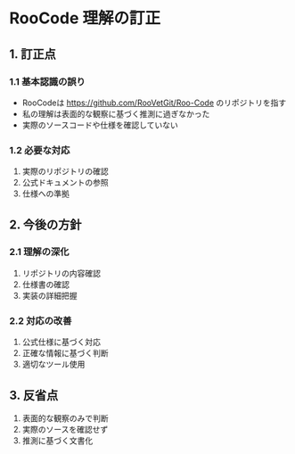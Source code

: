 # RooCode 理解の訂正

## 1. 訂正点

### 1.1 基本認識の誤り
- RooCodeは https://github.com/RooVetGit/Roo-Code のリポジトリを指す
- 私の理解は表面的な観察に基づく推測に過ぎなかった
- 実際のソースコードや仕様を確認していない

### 1.2 必要な対応
1. 実際のリポジトリの確認
2. 公式ドキュメントの参照
3. 仕様への準拠

## 2. 今後の方針

### 2.1 理解の深化
1. リポジトリの内容確認
2. 仕様書の確認
3. 実装の詳細把握

### 2.2 対応の改善
1. 公式仕様に基づく対応
2. 正確な情報に基づく判断
3. 適切なツール使用

## 3. 反省点

1. 表面的な観察のみで判断
2. 実際のソースを確認せず
3. 推測に基づく文書化
